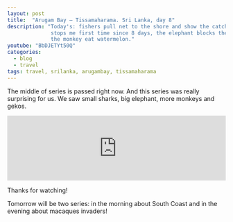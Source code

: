 ```yaml
---
layout: post
title:  "Arugam Bay – Tissamaharama. Sri Lanka, day 8"
description: "Today's: fishers pull net to the shore and show the catch, sri lankan policeman 
              stops me first time since 8 days, the elephant blocks the road, 
              the monkey eat watermelon."
youtube: "BbDJETYt50Q"
categories:
  - blog
  - travel
tags: travel, srilanka, arugambay, tissamaharama
---
```


The middle of series is passed right now. And this series was really surprising for us. We saw small 
sharks, big elephant, more monkeys and gekos.

<div class="video_responsive">
  <iframe width="100%"
          src="https://www.youtube.com/embed/BbDJETYt50Q"
          frameborder="0"
          allowfullscreen></iframe>
</div>

Thanks for watching!

Tomorrow will be two series: in the morning about South Coast and in the evening about macaques 
invaders!

